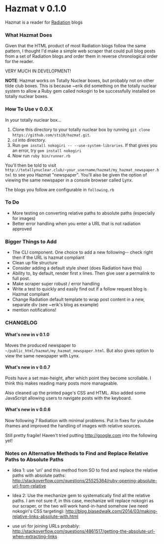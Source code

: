 # Hazmat v 0.1.0

Hazmat is a reader for [Radiation](https://github.com/sts10/radiation) blogs

### What Hazmat Does

Given that the HTML product of most Radiation blogs follow the same pattern, I thought I'd make a simple web scraper that could pull blog posts from a set of Radiation blogs and order them in reverse chronological order for the reader. 

VERY MUCH IN DEVELOPMENT!

**NOTE**: Hazmat works on Totally Nuclear boxes, but probably not on other tilde club boxes. This is because ~erik did something on the totally nuclear system to allow a Ruby gem called nokogiri to be successfully installed on totally nuclear boxes. 

### How To Use v 0.0.X

In your totally nuclear box...

1. Clone this directory to your totally nuclear box by running `git clone https://github.com/sts10/hazmat.git`.
2. `cd` into directory. 
3. Run `gem install nokogiri -- --use-system-libraries`. If that gives you an error, try `gem install nokogiri`
4. Now run `ruby bin/runner.rb`

You'll then be told to visit `http://totallynuclear.club/~your_username/hazmat/my_hazmat_newspaper.html` to see you Hazmat "newspaper". You'll also be given the option of viewing the same newspaper in a console browser called Lynx.

The blogs you follow are configurable in `following.rb`


### To Do
- More testing on converting relative paths to absolute paths (especially for images)
- Better error handling when you enter a URL that is not radiation approved

### Bigger Things to Add
- The CLI component. One choice to add a new following-- check right then if the URL is hazmat compliant
- Clean up  file structure
- Consider adding a default style sheet (does Radiation have this)
- Ability to, by default, render first x lines. Then give user a permalink to full post.
- Make scraper super robust / error handling
- Write a test to quickly and easily find out if a follow request blog is Hazmat compliant
- Change Radiation default template to wrap post content in a new, separate div (see ~erik's blog as example)
- mention notifications! 

### CHANGELOG

#### What's new in v 0.1.0

Moves the produced newspaper to `~/public_html/hazmat/my_hazmat_newspaper.html`. But also gives option to view the same newspaper with Lynx.

#### What's new in v 0.0.7

Posts have a set max-height, after which point they become scrollable. I think this makes reading many posts more manageable. 

Also cleaned up the printed page's CSS and HTML. Also added some JavaScript allowing users to navigate posts with the keyboard.

#### What's new in v 0.0.6 

Now following 7 Radiation with minimal problems. Put in fixes for youtube iframes and improved the handling of images with relative sources. 

Still pretty fragile! Haven't tried putting http://google.com into the following yet!


### Notes on Alternative Methods to Find and Replace Relative Paths to Absolute Paths 

- Idea 1: use 'uri' and this method from SO to find and replace the relative paths with absolute paths: http://stackoverflow.com/questions/25525364/ruby-opening-absolute-url-from-relative

- Idea 2: Use the mechanize gem to systematically find all the relative paths. I am not sure if, in this case, mechanize will replace nokogiri as our scraper, or the two will work hand-in-hand somehow (we need nokogiri's CSS targeting): http://blog.biasedwalk.com/2014/03/making-relative-links-absolute-with.html

- use uri for joining URLs probably: http://stackoverflow.com/questions/4861517/getting-the-absolute-url-when-extracting-links 
